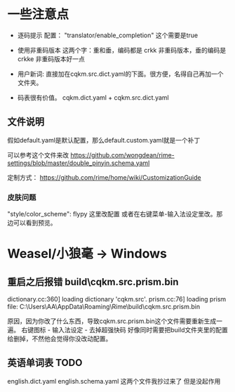 # 一些注意点

- 逐码提示
配置：
    "translator/enable_completion" 这个需要是true

- 使用非重码版本
这两个字：重和垂，编码都是 crkk
非重码版本，垂的编码是crkke  非重码版本好一点

- 用户新词:
直接加在cqkm.src.dict.yaml的下面。很方便，名得自己再加一个文件夹。

- 码表很有价值。
cqkm.dict.yaml + cqkm.src.dict.yaml


## 文件说明

假如default.yaml是默认配置，那么default.custom.yaml就是一个补丁


可以参考这个文件来改
https://github.com/wongdean/rime-settings/blob/master/double_pinyin.schema.yaml

定制方式：
https://github.com/rime/home/wiki/CustomizationGuide


### 皮肤问题
"style/color_scheme": flypy  这里改配置
或者在右键菜单-输入法设定里改。那边可以看到预览。



# Weasel/小狼毫 → Windows


## 重启之后报错 build\cqkm.src.prism.bin

dictionary.cc:360] loading dictionary 'cqkm.src'.
prism.cc:76] loading prism file: C:\Users\AA\AppData\Roaming\Rime\build\cqkm.src.prism.bin

原因，因为你改了什么东西，导致cqkm.src.prism.bin这个文件需要重新生成一遍。
右键图标 - 输入法设定 - 去掉超强快码
    好像同时需要把build文件夹里的配置给删掉，不然他会觉得你没改动配置。


## 英语单词表 TODO
english.dict.yaml
english.schema.yaml
这两个文件我抄过来了 但是没起作用


